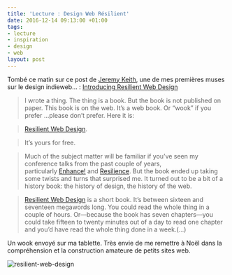 ```yaml
---
title: 'Lecture : Design Web Résilient'
date: 2016-12-14 09:13:00 +01:00
tags:
- lecture
- inspiration
- design
- web
layout: post
---
```


Tombé ce matin sur ce post de <span class="h-card">[Jeremy Keith](http://adactio.com)</span>, une de mes premières muses sur le design indieweb... : [Introducing Resilient Web Design](https://adactio.com/journal/11608)

> I wrote a thing. The thing is a book. But the book is not published on paper. This book is on the web. It’s a web book. Or “wook” if you prefer …please don’t prefer. Here it is:

> [Resilient Web Design](https://resilientwebdesign.com/).

> It’s yours for free.

> Much of the subject matter will be familiar if you’ve seen my conference talks from the past couple of years, particularly [Enhance!](https://adactio.com/articles/9465) and [Resilience](https://adactio.com/articles/11481). But the book ended up taking some twists and turns that surprised me. It turned out to be a bit of a history book: the history of design, the history of the web.

> [Resilient Web Design](https://resilientwebdesign.com/) is a short book. It’s between sixteen and seventeen megawords long. You could read the whole thing in a couple of hours. Or—because the book has seven chapters—you could take fifteen to twenty minutes out of a day to read one chapter and you’d have read the whole thing done in a week.(...) 

Un wook envoyé sur ma tablette. Très envie de me remettre à Noël dans la compréhension et la construction amateure de petits sites web.

![resilient-web-design](/uploads/resilient-web-design-jeremy-keith.png)  


